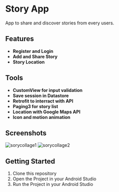 # Story App
App to share and discover stories from every users.

## Features

- **Register and Login**
- **Add and Share Story** 
- **Story Location**

## Tools

- **CustomView for input validation**
- **Save session in Datastore** 
- **Retrofit to interract with API**
- **Paging3 for story list**
- **Location with Google Maps API**
- **Icon and motion animation**

## Screenshots
![sorycollage1](https://github.com/wahyuandhikarizaldi/story-app/assets/113814423/896b148d-9f22-4977-b165-6c7c4c4f14c9)
![sorycollage2](https://github.com/wahyuandhikarizaldi/story-app/assets/113814423/4593f95f-b9bd-4c1c-b707-2f37a6e72cd2)


## Getting Started
1. Clone this repository
2. Open the Project in your Android Studio
3. Run the Project in your Android Studio
   
